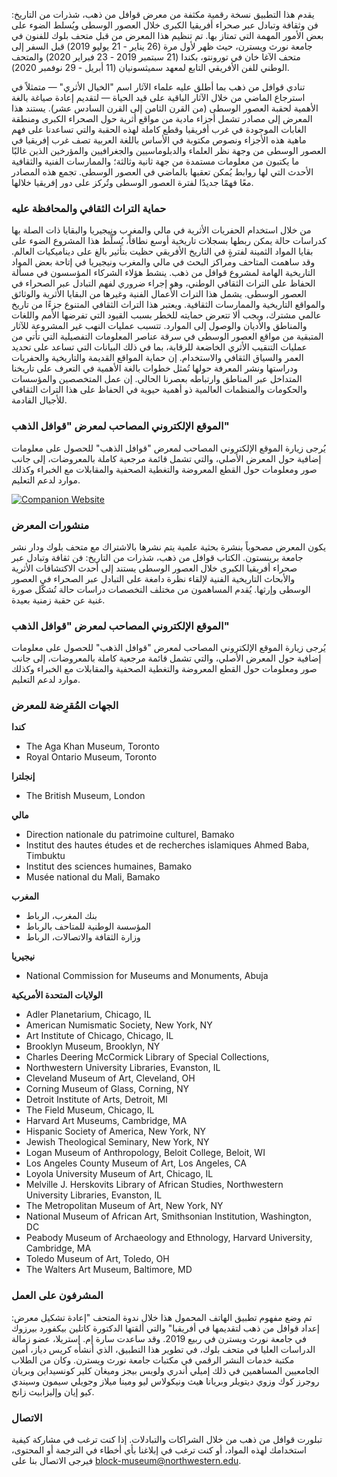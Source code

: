 يقدم هذا التطبيق نسخة رقمية مكثفة من معرض قوافل من ذهب، شذرات من التاريخ: فن وثقافة وتبادل عبر صحراء أفريقيا الكبرى خلال العصور الوسطى ويُسلط الضوء على بعض الأمور المهمة التي تمتاز بها. تم تنظيم هذا المعرض من قبل متحف بلوك للفنون في جامعة نورث ويسترن، حيث ظهر لأول مرة (26 يناير - 21 يوليو 2019) قبل السفر إلى متحف الآغا خان في تورونتو، بكندا (21 سبتمبر 2019 - 23 فبراير 2020) والمتحف الوطني للفن الأفريقي التابع لمعهد سميثسونيان (11 أبريل - 29 نوفمبر 2020).

تنادي قوافل من ذهب بما أطلق عليه علماء الآثار اسم "الخيال الأثري" — متمثلاً في استرجاع الماضي من خلال الآثار الباقية على قيد الحياة — لتقديم إعادة صياغة بالغة الأهمية لحقبة العصور الوسطى (من القرن الثامن إلى القرن السادس عشر).  يستند هذا المعرض إلى مصادر تشمل أجزاء مادية من مواقع أثرية حول الصحراء الكبرى ومنطقة الغابات الموجودة في غرب أفريقيا وقطع كاملة لهذه الحقبة والتي تساعدنا على فهم ماهية هذه الأجزاء ونصوص مكتوبة في الأساس باللغة العربية تصف غرب إفريقيا في العصور الوسطى من وجهة نظر العلماء والدبلوماسيين والجغرافيين والمؤرخين الذين غالبًا ما يكتبون من معلومات مستمدة من جهة ثانية وثالثة؛ والممارسات الفنية والثقافية الأحدث التي لها روابط يُمكن تعقبها بالماضي في العصور الوسطى. تجمع هذه المصادر معًا فهمًا جديدًا لفترة العصور الوسطى وتُركز على دور إفريقيا خلالها.

### حماية التراث الثقافي والمحافظة عليه

من خلال استخدام الحفريات الأثرية في مالي والمغرب ونيجيريا والبقايا ذات الصلة بها كدراسات حالة يمكن ربطها بسجلات تاريخية أوسع نطاقاً، يُسلِّط هذا المشروع الضوء على بقايا المواد الثمينة لفترةٍ في التاريخ الأفريقي حظيت بتأثير بالغ على ديناميكيات العالم. وقد ساهمت المتاحف ومراكز البحث في مالي والمغرب ونيجيريا في إتاحة بعض المواد التاريخية الهامة لمشروع قوافل من ذهب. ينشط هؤلاء الشركاء المؤسسون في مسألة الحفاظ على التراث الثقافي الوطني، وهو إجراء ضروري لفهم التبادل عبر الصحراء في العصور الوسطى. يشمل هذا التراث الأعمال الفنية وغيرها من البقايا الأثرية والوثائق والمواقع التاريخية والممارسات الثقافية. ويعتبر هذا التراث الثقافي المتنوع جزءًا من تاريخ عالمي مشترك، ويجب ألا تتعرض حمايته للخطر بسبب القيود التي تفرضها الأمم واللغات والمناطق والأديان والوصول إلى الموارد. تتسبب عمليات النهب غير المشروعة للآثار المتبقية من مواقع العصور الوسطى في سرقة عناصر المعلومات التفصيلية التي تأتي من عمليات التنقيب الأثري الخاضعة للرقابة، بما في ذلك البيانات التي تساعد على تحديد العمر والسياق الثقافي والاستخدام. إن حماية المواقع القديمة والتاريخية والحفريات ودراستها ونشر المعرفة حولها تُمثل خطوات بالغة الأهمية في التعرف على تاريخنا المتداخل عبر المناطق وارتباطه بعصرنا الحالي. إن عمل المتخصصين والمؤسسات والحكومات والمنظمات العالمية ذو أهمية حيوية في الحفاظ على هذا التراث الثقافي للأجيال القادمة.

### الموقع الإلكتروني المصاحب لمعرض "قوافل الذهب"

يُرجى زيارة الموقع الإلكتروني المصاحب لمعرض "قوافل الذهب" للحصول على معلومات إضافية حول المعرض الأصلي، والتي تشمل قائمة مرجعية كاملة بالمعروضات، إلى جانب صور ومعلومات حول القطع المعروضة والتغطية الصحفية والمقابلات مع الخبراء وكذلك موارد لدعم التعليم.

<a href="https://caravansofgold.org/" target="_blank">
  <img class="img-fluid" src="/img/cropped-banner2-1-1.png" title="Companion Website" alt="Companion Website">
</a>

### منشورات المعرض

يكون المعرض مصحوباً بنشرة بحثية علمية يتم نشرها بالاشتراك مع متحف بلوك ودار نشر جامعة برينستون. الكتاب قوافل من ذهب، شذرات من التاريخ: فن ثقافة وتبادل عبر صحراء أفريقيا الكبرى خلال العصور الوسطى يستند إلى أحدث الاكتشافات الأثرية والأبحاث التاريخية الفنية لإلقاء نظرة دامغة على التبادل عبر الصحراء في العصور الوسطى وإرثها. يُقدم المساهمون من مختلف التخصصات دراسات حالة تُشكّل صورة غنية عن حقبة زمنية بعيدة.

### الموقع الإلكتروني المصاحب لمعرض "قوافل الذهب"

يُرجى زيارة الموقع الإلكتروني المصاحب لمعرض "قوافل الذهب" للحصول على معلومات إضافية حول المعرض الأصلي، والتي تشمل قائمة مرجعية كاملة بالمعروضات، إلى جانب صور ومعلومات حول القطع المعروضة والتغطية الصحفية والمقابلات مع الخبراء وكذلك موارد لدعم التعليم.

### الجهات المُقرِضة للمعرض

__كندا__
- The Aga Khan Museum, Toronto
- Royal Ontario Museum, Toronto

__إنجلترا__
- The British Museum, London

__مالي__
- Direction nationale du patrimoine culturel, Bamako
- Institut des hautes études et de recherches islamiques Ahmed Baba, Timbuktu
- Institut des sciences humaines, Bamako
- Musée national du Mali, Bamako

__المغرب__
- بنك المغرب، الرباط
- المؤسسة الوطنية للمتاحف بالرباط
- وزارة الثقافة والاتصالات، الرباط

__نيجيريا__
- National Commission for Museums and Monuments, Abuja

__الولايات المتحدة الأمريكية__
- Adler Planetarium, Chicago, IL
- American Numismatic Society, New York, NY
- Art Institute of Chicago, Chicago, IL
- Brooklyn Museum, Brooklyn, NY
- Charles Deering McCormick Library of Special Collections,
- Northwestern University Libraries, Evanston, IL
- Cleveland Museum of Art, Cleveland, OH
- Corning Museum of Glass, Corning, NY
- Detroit Institute of Arts, Detroit, MI
- The Field Museum, Chicago, IL
- Harvard Art Museums, Cambridge, MA
- Hispanic Society of America, New York, NY
- Jewish Theological Seminary, New York, NY
- Logan Museum of Anthropology, Beloit College, Beloit, WI
- Los Angeles County Museum of Art, Los Angeles, CA
- Loyola University Museum of Art, Chicago, IL
- Melville J. Herskovits Library of African Studies, Northwestern University Libraries, Evanston, IL
- The Metropolitan Museum of Art, New York, NY
- National Museum of African Art, Smithsonian Institution, Washington, DC
- Peabody Museum of Archaeology and Ethnology, Harvard University, Cambridge, MA
- Toledo Museum of Art, Toledo, OH
- The Walters Art Museum, Baltimore, MD

### المشرفون على العمل

تم وضع مفهوم تطبيق الهاتف المحمول هذا خلال ندوة المتحف "إعادة تشكيل معرض: إعداد قوافل من ذهب لتقديمها في أفريقيا" والتي ألقتها الدكتورة كاتلين بيكفورد بيرزوك في جامعة نورث ويسترن في ربيع 2019. وقد ساعدت سارة إم. إستريلا، عضو زمالة الدراسات العليا في متحف بلوك، في تطوير هذا التطبيق، الذي أنشأه كريس دياز، أمين مكتبة خدمات النشر الرقمي في مكتبات جامعة نورث ويسترن. وكان من الطلاب الجامعيين المساهمين في ذلك إميلي أندري ولويس بيجز وميغان كلير كونسيداين وبريان روجرز كوك وزوي ديتويلر وبريانا هيث ونيكولاس ليو ومينا ميلاز وجويلي سيمون وسيندي كيو إيان وإليزابيث زانج.

### الاتصال

تبلورت قوافل من ذهب من خلال الشراكات والتبادلات. إذا كنت ترغب في مشاركة كيفية استخدامك لهذه المواد، أو كنت ترغب في إبلاغنا بأي أخطاء في الترجمة أو المحتوى، فيرجى الاتصال بنا على block-museum@northwestern.edu.

[^1]: Jennifer Wallace, _Digging the Dirt: The Archaeological Imagination_ (London: Duckworth and Co., 2004); Michael Shanks, _The Archaeological Imagination_ (Walnut Creek, CA: Left Coast Press, 2012).

[^2]: For more on cultural heritage preservation and protection efforts in Mali, Morocco, and Nigeria, see Mamadi Dembélé, Ahmed Ettahiri, Youssef Khiara, and Yousuf Abdallah Usman, “Fragments at Risk: The Protection of Cultural Heritage in Mali, Morocco, and Nigeria,” in _Caravans of Gold, Fragments in Time: Art, Culture, and Exchange Across Medieval Saharan Africa_, ed. Kathleen Bickford Berzock (Princeton: Princeton University Press, 2019), 75–87.
